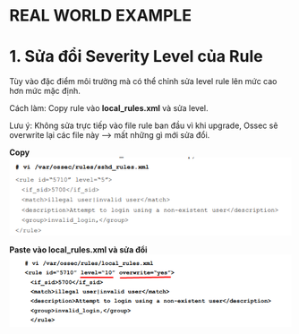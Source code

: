# REAL WORLD EXAMPLE

# 1. Sửa đổi Severity Level của Rule
Tùy vào đặc điểm môi trường mà có thể chỉnh sửa level rule lên mức cao hơn mức mặc định.

Cách làm: Copy rule vào **local_rules.xml** và sửa level.

Lưu ý: Không sửa trực tiếp vào file rule ban đầu vì khi upgrade, Ossec sẽ overwrite lại các file này --> mất những gì mới sửa đổi.

**Copy** 
<img src="..\img\Screenshot_72.png">

**Paste vào local_rules.xml và sửa đổi**
<img src="..\img\Screenshot_73.png">

